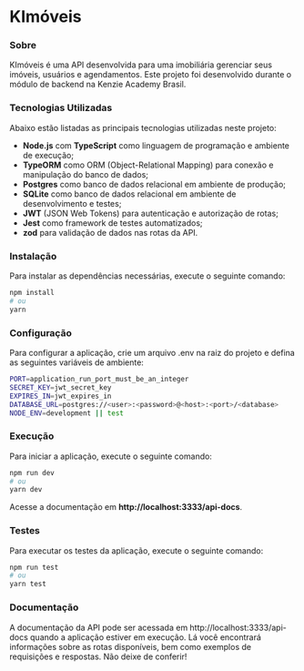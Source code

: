 # KImóveis

### Sobre

KImóveis é uma API desenvolvida para uma imobiliária gerenciar seus imóveis, usuários e agendamentos. Este projeto foi desenvolvido durante o módulo de backend na Kenzie Academy Brasil.


### Tecnologias Utilizadas
Abaixo estão listadas as principais tecnologias utilizadas neste projeto:

- **Node.js** com **TypeScript** como linguagem de programação e ambiente de execução;
- **TypeORM** como ORM (Object-Relational Mapping) para conexão e manipulação do banco de dados;
- **Postgres** como banco de dados relacional em ambiente de produção;
- **SQLite** como banco de dados relacional em ambiente de desenvolvimento e testes;
- **JWT** (JSON Web Tokens) para autenticação e autorização de rotas;
- **Jest** como framework de testes automatizados;
- **zod** para validação de dados nas rotas da API.


### Instalação

Para instalar as dependências necessárias, execute o seguinte comando:

```bash
npm install
# ou
yarn
```


### Configuração

Para configurar a aplicação, crie um arquivo .env na raiz do projeto e defina as seguintes variáveis de ambiente:

```bash
PORT=application_run_port_must_be_an_integer
SECRET_KEY=jwt_secret_key
EXPIRES_IN=jwt_expires_in
DATABASE_URL=postgres://<user>:<password>@<host>:<port>/<database>
NODE_ENV=development || test
```


### Execução

Para iniciar a aplicação, execute o seguinte comando:

```bash
npm run dev
# ou
yarn dev
```

Acesse a documentação em **http://localhost:3333/api-docs**.


### Testes

Para executar os testes da aplicação, execute o seguinte comando:

```bash
npm run test
# ou
yarn test
```


### Documentação

A documentação da API pode ser acessada em http://localhost:3333/api-docs quando a aplicação estiver em execução. Lá você encontrará informações sobre as rotas disponíveis, bem como exemplos de requisições e respostas. Não deixe de conferir!
